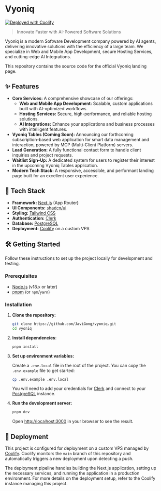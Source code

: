 # Vyoniq

[![Deployed with Coolify](https://img.shields.io/badge/Deployed%20with-Coolify-blue?style=for-the-badge&logo=docker)](https://coolify.io/)

> Innovate Faster with AI-Powered Software Solutions

Vyoniq is a modern Software Development company powered by AI agents, delivering innovative solutions with the efficiency of a large team. We specialize in Web and Mobile App Development, secure Hosting Services, and cutting-edge AI Integrations.

This repository contains the source code for the official Vyoniq landing page.

## ✨ Features

- **Core Services:** A comprehensive showcase of our offerings:
  - **Web and Mobile App Development:** Scalable, custom applications built with AI-optimized workflows.
  - **Hosting Services:** Secure, high-performance, and reliable hosting solutions.
  - **AI Integrations:** Enhance your applications and business processes with intelligent features.
- **Vyoniq Tables (Coming Soon):** Announcing our forthcoming subscription-based web application for smart data management and interaction, powered by MCP (Multi-Client Platform) servers.
- **Lead Generation:** A fully functional contact form to handle client inquiries and project requests.
- **Waitlist Sign-Up:** A dedicated system for users to register their interest in the upcoming Vyoniq Tables application.
- **Modern Tech Stack:** A responsive, accessible, and performant landing page built for an excellent user experience.

## 🚀 Tech Stack

- **Framework:** [Next.js](https://nextjs.org/) (App Router)
- **UI Components:** [shadcn/ui](https://ui.shadcn.com/)
- **Styling:** [Tailwind CSS](https://tailwindcss.com/)
- **Authentication:** [Clerk](https://clerk.com/)
- **Database:** [PostgreSQL](https://www.postgresql.org/)
- **Deployment:** [Coolify](https://coolify.io/) on a custom VPS

## 🛠️ Getting Started

Follow these instructions to set up the project locally for development and testing.

### Prerequisites

- [Node.js](https://nodejs.org/en/) (v18.x or later)
- [pnpm](https://pnpm.io/installation) (or `npm`/`yarn`)

### Installation

1.  **Clone the repository:**

    ```sh
    git clone https://github.com/JaviGong/vyoniq.git
    cd vyoniq
    ```

2.  **Install dependencies:**

    ```sh
    pnpm install
    ```

3.  **Set up environment variables:**

    Create a `.env.local` file in the root of the project. You can copy the `.env.example` file to get started:

    ```sh
    cp .env.example .env.local
    ```

    You will need to add your credentials for [Clerk](https://clerk.com/) and connect to your [PostgreSQL](https://www.postgresql.org/) instance.

4.  **Run the development server:**

    ```sh
    pnpm dev
    ```

    Open [http://localhost:3000](http://localhost:3000) in your browser to see the result.

## 🚢 Deployment

This project is configured for deployment on a custom VPS managed by [Coolify](https://coolify.io/). Coolify monitors the `main` branch of this repository and automatically triggers a new deployment upon detecting a push.

The deployment pipeline handles building the Next.js application, setting up the necessary services, and running the application in a production environment. For more details on the deployment setup, refer to the Coolify instance managing this project.
